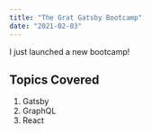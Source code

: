 ```yaml
---
title: "The Grat Gatsby Bootcamp"
date: "2021-02-03"
---
```


I just launched a new bootcamp!

## Topics Covered

1. Gatsby
2. GraphQL
3. React
